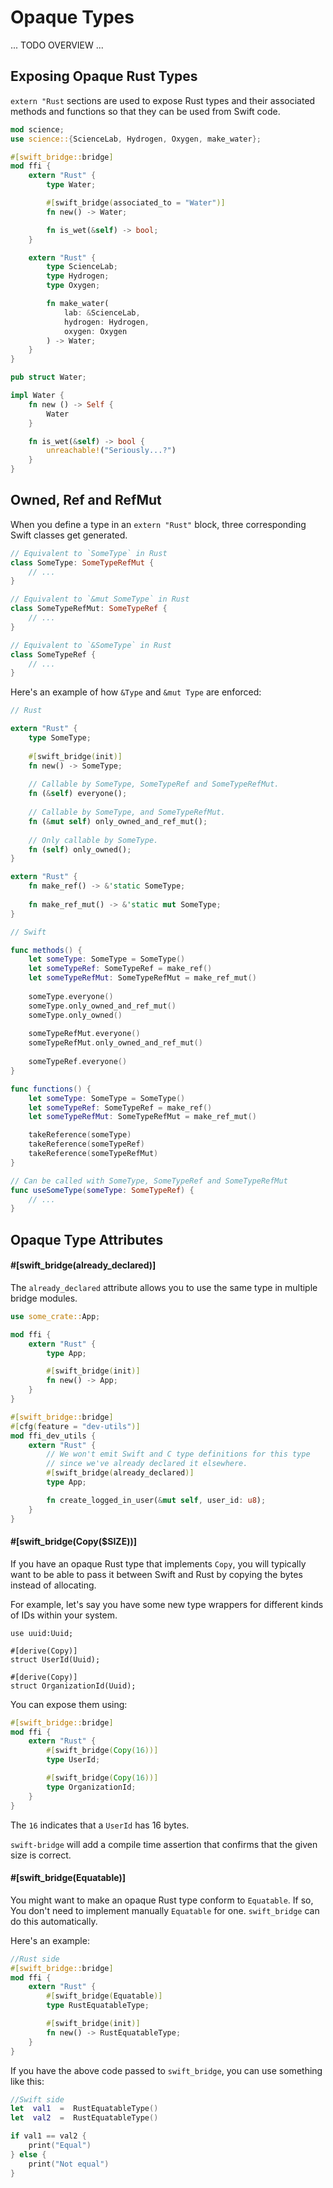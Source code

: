 # Opaque Types

... TODO OVERVIEW ...

## Exposing Opaque Rust Types

`extern "Rust` sections are used to expose Rust types and their associated methods and functions
so that they can be used from Swift code.

```rust
mod science;
use science::{ScienceLab, Hydrogen, Oxygen, make_water};

#[swift_bridge::bridge]
mod ffi {
	extern "Rust" {
	    type Water;

        #[swift_bridge(associated_to = "Water")]
	    fn new() -> Water;

	    fn is_wet(&self) -> bool;
	}

	extern "Rust" {
	    type ScienceLab;
	    type Hydrogen;
	    type Oxygen;

	    fn make_water(
	        lab: &ScienceLab,
	        hydrogen: Hydrogen,
	        oxygen: Oxygen
	    ) -> Water;
	}
}

pub struct Water;

impl Water {
	fn new () -> Self {
	    Water
	}

	fn is_wet(&self) -> bool {
	    unreachable!("Seriously...?")
	}
}
```


## Owned, Ref and RefMut

When you define a type in an `extern "Rust"` block, three corresponding Swift classes get generated.

```swift
// Equivalent to `SomeType` in Rust
class SomeType: SomeTypeRefMut {
    // ...
}

// Equivalent to `&mut SomeType` in Rust
class SomeTypeRefMut: SomeTypeRef {
    // ... 
}

// Equivalent to `&SomeType` in Rust
class SomeTypeRef {
    // ... 
}
```

Here's an example of how `&Type` and `&mut Type` are enforced:

```rust
// Rust

extern "Rust" {
    type SomeType;
    
    #[swift_bridge(init)]
    fn new() -> SomeType;
    
    // Callable by SomeType, SomeTypeRef and SomeTypeRefMut.
    fn (&self) everyone();
    
    // Callable by SomeType, and SomeTypeRefMut.
    fn (&mut self) only_owned_and_ref_mut();
    
    // Only callable by SomeType.
    fn (self) only_owned();
}

extern "Rust" {    
    fn make_ref() -> &'static SomeType;
    
    fn make_ref_mut() -> &'static mut SomeType;
}
```

```swift
// Swift

func methods() {
    let someType: SomeType = SomeType()
    let someTypeRef: SomeTypeRef = make_ref()
    let someTypeRefMut: SomeTypeRefMut = make_ref_mut()
    
    someType.everyone()
    someType.only_owned_and_ref_mut()
    someType.only_owned()
    
    someTypeRefMut.everyone()
    someTypeRefMut.only_owned_and_ref_mut()
    
    someTypeRef.everyone()
}

func functions() {
    let someType: SomeType = SomeType()
    let someTypeRef: SomeTypeRef = make_ref()
    let someTypeRefMut: SomeTypeRefMut = make_ref_mut()

    takeReference(someType)
    takeReference(someTypeRef)
    takeReference(someTypeRefMut)
}

// Can be called with SomeType, SomeTypeRef and SomeTypeRefMut
func useSomeType(someType: SomeTypeRef) {
    // ...
}
```


## Opaque Type Attributes

#### #[swift_bridge(already_declared)]

The `already_declared` attribute allows you to use the same type in multiple bridge modules.

```rust
use some_crate::App;

mod ffi {
	extern "Rust" {
	    type App;

        #[swift_bridge(init)]
	    fn new() -> App;
	}
}

#[swift_bridge::bridge]
#[cfg(feature = "dev-utils")]
mod ffi_dev_utils {
	extern "Rust" {
        // We won't emit Swift and C type definitions for this type
        // since we've already declared it elsewhere.
	    #[swift_bridge(already_declared)]
        type App;

        fn create_logged_in_user(&mut self, user_id: u8);
	}
}
```

#### #[swift_bridge(Copy($SIZE))]

If you have an opaque Rust type that implements `Copy`, you will typically want to be
able to pass it between Swift and Rust by copying the bytes instead of allocating.

For example, let's say you have some new type wrappers for different kinds of IDs
within your system.

```
use uuid:Uuid;

#[derive(Copy)]
struct UserId(Uuid);

#[derive(Copy)]
struct OrganizationId(Uuid);
```

You can expose them using:

```rust
#[swift_bridge::bridge]
mod ffi {
    extern "Rust" {
        #[swift_bridge(Copy(16))]
        type UserId;

        #[swift_bridge(Copy(16))]
        type OrganizationId;
    }
}
```

The `16` indicates that a `UserId` has 16 bytes.

`swift-bridge` will add a compile time assertion that confirms that the given size is correct.

#### #[swift_bridge(Equatable)]

You might want to make an opaque Rust type conform to ```Equatable```. If so, You don't need to implement manually ```Equatable``` for one. ```swift_bridge``` can do this automatically.

Here's an example: 
```rust
//Rust side 
#[swift_bridge::bridge]
mod ffi {
    extern "Rust" {
        #[swift_bridge(Equatable)]
        type RustEquatableType;

        #[swift_bridge(init)]
        fn new() -> RustEquatableType;
    }
}

```

If you have the above code passed to ```swift_bridge```, you can use something like this:
```Swift
//Swift side
let  val1  =  RustEquatableType()
let  val2  =  RustEquatableType()

if val1 == val2 {
    print("Equal")
} else {
    print("Not equal")
}
```